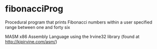 # fibonacciProg
Procedural program that prints Fibonacci numbers within a user specified range between one and forty six 

MASM x86 Assembly Language using the Irvine32 library (found at http://kipirvine.com/asm/)
